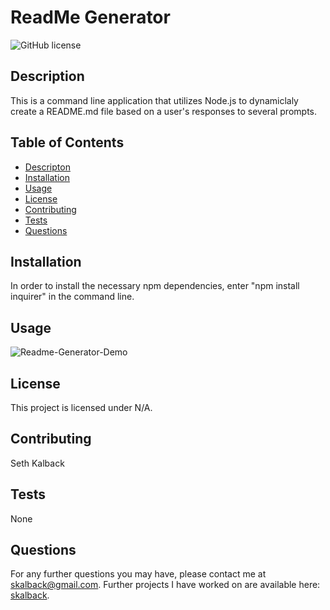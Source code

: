 # ReadMe Generator
  ![GitHub license](https://img.shields.io/badge/license-N/A-blue.svg)

  ## Description
  This is a command line application that utilizes Node.js to dynamiclaly create a README.md file based on a user's responses to several prompts. 
  
  ## Table of Contents 
  * [Descripton](#description)
  * [Installation](#installation)
  * [Usage](#usage) 
  * [License](#license)
  * [Contributing](#contributing)
  * [Tests](#tests)
  * [Questions](#questions)
  
  ## Installation
  In order to install the necessary npm dependencies, enter "npm install inquirer" in the command line.
    
  ## Usage
  ![Readme-Generator-Demo](/video/ReadMe_Generator.gif) 
  
  ## License
  This project is licensed under N/A.
    
  ## Contributing
  Seth Kalback
  
  ## Tests
  None

  
  ## Questions
  For any further questions you may have, please contact me at skalback@gmail.com. 
  Further projects I have worked on are available here: [skalback](https://github.com/skalback/).
  
